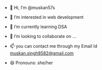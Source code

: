 - 👋 Hi, I’m @muskan57s
- 👀 I’m interested in web development
- 🌱 I’m currently learning DSA
- 💞️ I’m looking to collaborate on ...
- 📫 you can contact me through my Email Id muskan.singh8582@gmail.com

- 😄 Pronouns: she/her

<!---
muskan57s/muskan57s is a ✨ special ✨ repository because its `README.md` (this file) appears on your GitHub profile.
You can click the Preview link to take a look at your changes.
--->
